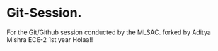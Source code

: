 # Git-Session.
For the Git/Github session conducted by the MLSAC.
forked by Aditya Mishra ECE-2 1st year
Holaa!!